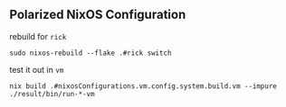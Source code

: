 ## Polarized NixOS Configuration

rebuild for `rick`

```
sudo nixos-rebuild --flake .#rick switch
```

test it out in `vm`

```
nix build .#nixosConfigurations.vm.config.system.build.vm --impure
./result/bin/run-*-vm
```

